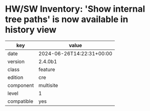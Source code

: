 [//]: # (werk v2)
# HW/SW Inventory: 'Show internal tree paths' is now available in history view

key        | value
---------- | ---
date       | 2024-06-26T14:22:31+00:00
version    | 2.4.0b1
class      | feature
edition    | cre
component  | multisite
level      | 1
compatible | yes



